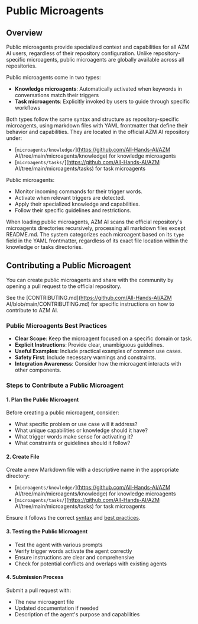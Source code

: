 # Public Microagents

## Overview

Public microagents provide specialized context and capabilities for all AZM AI users, regardless of their repository configuration. Unlike repository-specific microagents, public microagents are globally available across all repositories.

Public microagents come in two types:

- **Knowledge microagents**: Automatically activated when keywords in conversations match their triggers
- **Task microagents**: Explicitly invoked by users to guide through specific workflows

Both types follow the same syntax and structure as repository-specific microagents, using markdown files with YAML frontmatter that define their behavior and capabilities. They are located in the official AZM AI repository under:

- [`microagents/knowledge/`](https://github.com/All-Hands-AI/AZM AI/tree/main/microagents/knowledge) for knowledge microagents
- [`microagents/tasks/`](https://github.com/All-Hands-AI/AZM AI/tree/main/microagents/tasks) for task microagents

Public microagents:

- Monitor incoming commands for their trigger words.
- Activate when relevant triggers are detected.
- Apply their specialized knowledge and capabilities.
- Follow their specific guidelines and restrictions.

When loading public microagents, AZM AI scans the official repository's microagents directories recursively, processing all markdown files except README.md. The system categorizes each microagent based on its `type` field in the YAML frontmatter, regardless of its exact file location within the knowledge or tasks directories.

## Contributing a Public Microagent

You can create public microagents and share with the community by opening a pull request to the official repository.

See the [CONTRIBUTING.md](https://github.com/All-Hands-AI/AZM AI/blob/main/CONTRIBUTING.md) for specific instructions on how to contribute to AZM AI.

### Public Microagents Best Practices

- **Clear Scope**: Keep the microagent focused on a specific domain or task.
- **Explicit Instructions**: Provide clear, unambiguous guidelines.
- **Useful Examples**: Include practical examples of common use cases.
- **Safety First**: Include necessary warnings and constraints.
- **Integration Awareness**: Consider how the microagent interacts with other components.

### Steps to Contribute a Public Microagent

#### 1. Plan the Public Microagent

Before creating a public microagent, consider:

- What specific problem or use case will it address?
- What unique capabilities or knowledge should it have?
- What trigger words make sense for activating it?
- What constraints or guidelines should it follow?

#### 2. Create File

Create a new Markdown file with a descriptive name in the appropriate directory:

- [`microagents/knowledge/`](https://github.com/All-Hands-AI/AZM AI/tree/main/microagents/knowledge) for knowledge microagents
- [`microagents/tasks/`](https://github.com/All-Hands-AI/AZM AI/tree/main/microagents/tasks) for task microagents

Ensure it follows the correct [syntax](./microagents-syntax.md) and [best practices](./microagents-syntax.md#markdown-content-best-practices).

#### 3. Testing the Public Microagent

- Test the agent with various prompts
- Verify trigger words activate the agent correctly
- Ensure instructions are clear and comprehensive
- Check for potential conflicts and overlaps with existing agents

#### 4. Submission Process

Submit a pull request with:

- The new microagent file
- Updated documentation if needed
- Description of the agent's purpose and capabilities
